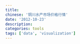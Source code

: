 ```yaml
---
title:
chinese: '铜川水产市场价格行情'
date: '2012-10-23'
description:
categories: tools
tags: ['data', 'visualization']
---
```

<div id="market">
</div>
<div>
    <script src="/assets/twitter/javascripts/jquery-1.8.1.min.js"></script>
    <script src="/assets/twitter/javascripts/underscore-min.js"></script>
    <script src="/assets/twitter/javascripts/wind-all-0.7.3.js"></script>
    <script src="/assets/twitter/javascripts/raphael-min.js"></script>
    <script src="/assets/twitter/javascripts/morris.min.js"></script>
    <script src="/assets/twitter/javascripts/json-to-table.js"></script>
    <script type="text/javascript">
        var getJSONAsync = function (url) {
            return Wind.Async.Task.create(function (t) {
                $.getJSON(url, function (data) {
                    t.complete("success", data);
                });
            });
        };
        var intersectAsync = eval(Wind.compile("async", function () {
              var data=$await(Wind.Async.Task.whenAll({
                      market: getJSONAsync('/aqua/market.json'),
                      trend: getJSONAsync('/aqua/trend.json')
                  }));
              return {
                  market: data.market,
                  trend: data.trend
              };
        }));
        var populateAsync = eval(Wind.compile("async", function () {
               var data=$await(intersectAsync());
               var json=_.map(data.market, function(num){ return {'product': num.fish, 'price': num.price, 'date': num.date}; });
               $("#market").html(ConvertJsonToTable(json, 'jsonTable', 'table table-striped', 'Download'));
         }));
         populateAsync().start();
    </script>
</div>